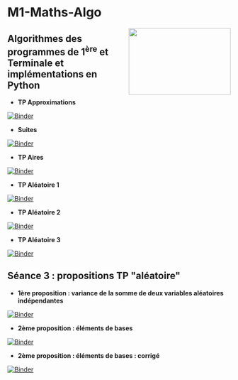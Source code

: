 # M1-Maths-Algo

<img src="https://drive.google.com/uc?id=12Wo3LubGGT4qOvYFAuLP4CyCuwjKNVuk" width="230" height="150" align = "right"/>

## **Algorithmes des programmes de 1<sup>ère</sup> et Terminale et implémentations en  Python**

* **TP Approximations** 

[![Binder](https://mybinder.org/badge_logo.svg)](https://mybinder.org/v2/gh/othoni-hub/M1-Maths-Algo/HEAD?filepath=M_1e_Tale_Approximations_numeriques.ipynb)

* **Suites**

[![Binder](https://mybinder.org/badge_logo.svg)](https://mybinder.org/v2/gh/othoni-hub/M1-Maths-Algo/HEAD?filepath=M_1e_Tale_Suites.ipynb)

* **TP Aires**

[![Binder](https://mybinder.org/badge_logo.svg)](https://mybinder.org/v2/gh/othoni-hub/M1-Maths-Algo/HEAD?filepath=M_1e_Tale_Aires.ipynb)

* **TP Aléatoire 1**

[![Binder](https://mybinder.org/badge_logo.svg)](https://mybinder.org/v2/gh/othoni-hub/M1-Maths-Algo/HEAD?filepath=M_1e_Tale_Aleatoire1.ipynb)

* **TP Aléatoire 2**

[![Binder](https://mybinder.org/badge_logo.svg)](https://mybinder.org/v2/gh/othoni-hub/M1-Maths-Algo/HEAD?filepath=M_1e_Tale_Aleatoire2.ipynb)

* **TP Aléatoire 3**

[![Binder](https://mybinder.org/badge_logo.svg)](https://mybinder.org/v2/gh/othoni-hub/M1-Maths-Algo/HEAD?filepath=M_1e_Tale_Aleatoire3.ipynb)

## Séance 3 : propositions TP "aléatoire"

* **1ère proposition : variance de la somme de deux variables aléatoires indépendantes**

[![Binder](https://mybinder.org/badge_logo.svg)](https://mybinder.org/v2/gh/othoni-hub/M1-Maths-Algo/HEAD?filepath=M1_MEEF_Maths_Somme_des_variances.ipynb)

* **2ème proposition : éléments de bases**

[![Binder](https://mybinder.org/badge_logo.svg)](https://mybinder.org/v2/gh/othoni-hub/M1-Maths-Algo/HEAD?filepath=M1_MEEF_Maths_Les_bases_en_probabilités.ipynb)

* **2ème proposition : éléments de bases : corrigé**

[![Binder](https://mybinder.org/badge_logo.svg)](https://mybinder.org/v2/gh/othoni-hub/M1-Maths-Algo/HEAD?filepath=M1_MEEF_Maths_Correction_TP_bases_en_probabilités.ipynb)
